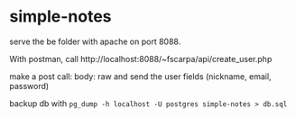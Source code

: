 # simple-notes
serve the be folder with apache on port 8088.

With postman, call http://localhost:8088/~fscarpa/api/create_user.php

make a post call: body: raw and send the user fields (nickname, email, password)

backup db with `pg_dump -h localhost -U postgres simple-notes > db.sql`